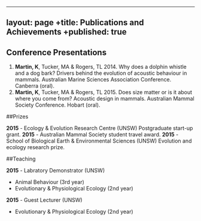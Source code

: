  ---
 layout: page
+title: Publications and Achievements
+published: true
 ---

## Conference Presentations

1. **Martin, K**, Tucker, MA & Rogers, TL 2014. Why does a dolphin whistle and a dog bark? Drivers behind the evolution of acoustic behaviour in mammals. Australian Marine Sciences Association Conference. Canberra (oral).
2. **Martin, K**, Tucker, MA & Rogers, TL 2015. Does size matter or is it about where you come from? Acoustic design in mammals. Australian Mammal Society Conference. Hobart (oral).


##Prizes

**2015** - Ecology & Evolution Research Centre (UNSW) Postgraduate start-up grant.
**2015** - Australian Mammal Society student travel award.
**2015** - School of Biological Earth & Environmental Sciences (UNSW) Evolution and ecology research prize.


##Teaching


**2015** - Labratory Demonstrator (UNSW)
- Animal Behaviour (3rd year)
- Evolutionary & Physiological Ecology (2nd year)

**2015** - Guest Lecturer (UNSW)
- Evolutionary & Physiological Ecology (2nd year)







